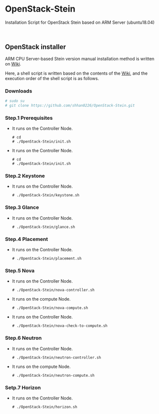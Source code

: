 # OpenStack-Stein
Installation Script for OpenStack Stein based on ARM Server (ubuntu18.04)


</br>
 
## OpenStack installer

ARM CPU Server-based Stein version manual installation method is written on [Wiki](https://github.com/shhan0226/Project-OpenStack/wiki).

Here, a shell script is written based on the contents of the [Wiki](https://github.com/shhan0226/Project-OpenStack/wiki), and the execution order of the shell script is as follows.

### Downloads
```bash
# sudo su
# git clone https://github.com/shhan0226/OpenStack-Stein.git
```

### Step.1 Prerequisites
- It runs on the Controller Node.
  ```
  # cd
  # ./OpenStack-Stein/init.sh
  ```

- It runs on the Controller Node.
  ```
  # cd 
  # ./OpenStack-Stein/init.sh
  ```

### Step.2 Keystone
- It runs on the Controller Node.
  ```
  # ./OpenStack-Stein/keystone.sh
  ```

### Step.3 Glance
- It runs on the Controller Node.
  ```
  # ./OpenStack-Stein/glance.sh
  ```

### Step.4 Placement
- It runs on the Controller Node.
  ```
  # ./OpenStack-Stein/placement.sh
  ```

### Step.5 Nova
- It runs on the Controller Node.
  ```
  # ./OpenStack-Stein/nova-controller.sh
  ```

- It runs on the compute Node.
  ```
  # ./OpenStack-Stein/nova-compute.sh
  ```

- It runs on the Controller Node.
  ```
  # ./OpenStack-Stein/nova-check-to-compute.sh
  ```

### Step.6 Neutron
- It runs on the Controller Node.
  ```
  # ./OpenStack-Stein/neutron-controller.sh
  ```

- It runs on the compute Node.
  ```
  # ./OpenStack-Stein/neutron-compute.sh
  ```

### Setp.7 Horizon
- It runs on the Controller Node.
  ```
  # ./OpenStack-Stein/horizon.sh
  ```

